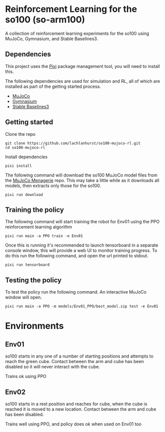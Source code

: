 # Reinforcement Learning for the so100 (so-arm100)
A collection of reinforcement learning experiments for the so100 using MuJoCo, Gymnasium, and Stable Baselines3.


## Dependencies

This project uses the [Pixi](https://pixi.sh/) package management tool, you will need to install this.

The following dependencies are used for simulation and RL, all of which are installed as part of the getting started process.
- [MuJoCo](https://mujoco.org/)
- [Gymnasium](https://gymnasium.farama.org/)
- [Stable Baselines3](https://github.com/DLR-RM/stable-baselines3) 


## Getting started

Clone the repo

    git clone https://github.com/lachlanhurst/so100-mujoco-rl.git
    cd so100-mujoco-rl

Install dependencies

    pixi install

The following command will download the so100 MuJoCo model files from the [MuJoCo Menagerie](https://github.com/google-deepmind/mujoco_menagerie) repo. This may take a little while as it downloads all models, then extracts only those for the so100.

    pixi run download


## Training the policy

The following command will start training the robot for Env01 using the PPO reinforcement learning algorithm

    pixi run main -a PPO train -e Env01

Once this is running it's recommended to launch tensorboard in a separate console window, this will provide a web UI to monitor training progress. To do this run the following command, and open the url printed to stdout.

    pixi run tensorboard


## Testing the policy

To test the policy run the following command. An interactive MuJoCo window will open.

    pixi run main -a PPO -m models/Env01_PPO/best_model.zip test -e Env01


# Environments

## Env01

so100 starts in any one of a number of starting positions and attempts to reach the green cube. Contact between the arm and cube has been disabled so it will never interact with the cube.

Trains ok using PPO

## Env02

so100 starts in a rest position and reaches for cube, when the cube is reached it is moved to a new location. Contact between the arm and cube has been disabled.

Trains well using PPO, and policy does ok when used on Env01 too

